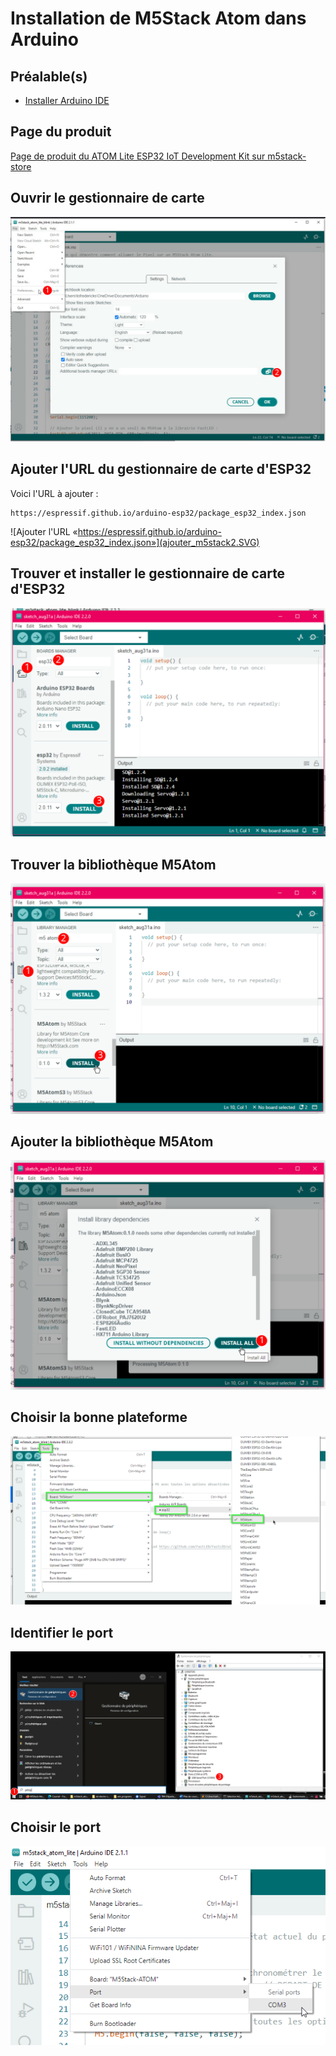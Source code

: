 # Installation de M5Stack Atom dans Arduino

## Préalable(s)

- [Installer Arduino IDE](/arduino/ide/installation.md)

## Page du produit

 [Page de produit du ATOM Lite ESP32 IoT Development Kit sur m5stack-store](https://shop.m5stack.com/products/atom-lite-esp32-development-kit)

## Ouvrir le gestionnaire de carte

![Ouvrir les préférences et trouver la section «Additional boards manager URLs» en bas](ajouter_m5stack1.SVG)

## Ajouter l'URL du gestionnaire de carte d'ESP32

Voici l'URL à ajouter : 
```
https://espressif.github.io/arduino-esp32/package_esp32_index.json
```
![Ajouter l'URL «https://espressif.github.io/arduino-esp32/package_esp32_index.json»](ajouter_m5stack2.SVG)

## Trouver et installer le gestionnaire de carte d'ESP32

![Installer le gestionnaire de carte ESP32](ajouter_m5stack3.SVG)

## Trouver la bibliothèque M5Atom

![Trouver la bibliothèque M5Atom](ajouter_m5atom1.SVG)

## Ajouter la bibliothèque M5Atom

![Installer la bibliothèque M5Atom avec toutes les dépendances](ajouter_m5atom2.SVG)

## Choisir la bonne plateforme

![Configurer pour la bonne plateforme](configurer_plateforme.png)

## Identifier le port

![Identifier le bon port (le numéro de COM risque d'être différent)](trouver_port.svg)

## Choisir le port

![Configurer pour le bon port (le numéro de COM risque d'être différent)](configurer_port.png)

